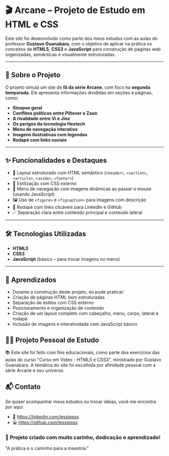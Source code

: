 # 🎬 Arcane – Projeto de Estudo em HTML e CSS

Este site foi desenvolvido como parte dos meus estudos com as aulas do professor **Gustavo Guanabara**, com o objetivo de aplicar na prática os conceitos de **HTML5**, **CSS3** e **JavaScript** para construção de páginas web organizadas, semânticas e visualmente estruturadas.

---

## 📌 Sobre o Projeto

O projeto simula um site de **fã da série Arcane**, com foco na **segunda temporada**. Ele apresenta informações divididas em seções e páginas, como:

- **Sinopse geral**
- **Conflitos políticos entre Piltover e Zaun**
- **A rivalidade entre Vi e Jinx**
- **Os perigos da tecnologia Hextech**
- **Menu de navegação interativo**
- **Imagens ilustrativas com legendas**
- **Rodapé com links sociais**

---

## ✨ Funcionalidades e Destaques

- 📌 Layout estruturado com HTML semântico (`<header>`, `<section>`, `<article>`, `<aside>`, `<footer>`)
- 🎨 Estilização com CSS externo
- 🎯 Menu de navegação com imagens dinâmicas ao passar o mouse (usando JavaScript)
- 🖼️ Uso de `<figure>` e `<figcaption>` para imagens com descrição
- 🔗 Rodapé com links clicáveis para LinkedIn e GitHub
- ✅ Separação clara entre conteúdo principal e conteúdo lateral

---

## 🛠️ Tecnologias Utilizadas

- **HTML5**
- **CSS3**
- **JavaScript** (básico – para trocar imagens no menu)

---

## 🧠 Aprendizados
- Durante a construção deste projeto, eu pude praticar:
- Criação de páginas HTML bem estruturadas
- Separação de estilos com CSS externo
- Posicionamento e organização de conteúdo
- Criação de um layout completo com cabeçalho, menu, corpo, lateral e rodapé
- Inclusão de imagens e interatividade com JavaScript básico

## 👩‍💻 Projeto Pessoal de Estudo
📚 Este site foi feito com fins educacionais, como parte dos exercícios das aulas do curso "Curso em Vídeo - HTML5 e CSS3", ministrado por Gustavo Guanabara.
A temática do site foi escolhida por afinidade pessoal com a série Arcane e seu universo.

## 📬 Contato
Se quiser acompanhar meus estudos ou trocar ideias, você me encontra por aqui:
- 🔗 https://linkedin.com/jessiepsx
- 💻 https://github.com/jessiepsx

### 🚀 Projeto criado com muito carinho, dedicação e aprendizado!
"A prática é o caminho para a maestria."

